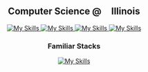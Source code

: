 <h2 align="center">Computer Science @ <img width="13px" src="https://marketing.illinois.edu/wp-content/uploads/2021/09/block-I-primary.png"/> Illinois</h2>

<div align="center">
    <a href="https://linkedin.com/in/prathami1">
        <img src="https://skillicons.dev/icons?i=linkedin&theme=light" alt="My Skills">
    </a>
    <a href="https://instagram.com/prathami1">
        <img src="https://skillicons.dev/icons?i=instagram&theme=light" alt="My Skills">
    </a>
    <a href="https://github.com/prathami1?tab=repositories">
        <img src="https://skillicons.dev/icons?i=github&theme=dark" alt="My Skills">
    </a>
    <a href="https://prathaminamdar.com">
        <img src="https://skillicons.dev/icons?i=rocket&theme=dark" alt="My Skills">
    </a>
</div>

<h3 align="center">Familiar Stacks</h3>

<div align="center">
    <a href="https://prathaminamdar.com">
        <img src="https://skillicons.dev/icons?i=python,flask,mongodb,cpp,react,js,ts,androidstudio,firebase,kotlin,java,swift,arduino,docker,bash&theme=light" alt="My Skills">
    </a>
</div>
